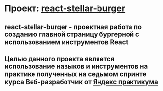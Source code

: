 # Проект: [react-stellar-burger ](https://romanmalinov.github.io/react-stellar-burger.)

## react-stellar-burger -  проектная работа по созданию главной страницу бургерной с использованием инструментов React
## Целью данного проекта является использование навыков и инструментов на практике полученных на седьмом спринте курса Веб-разработчик от [Яндекс практикума](https://praktikum.yandex.ru/)

